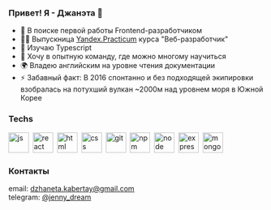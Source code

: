 ### Привет! Я - Джанэта 👋


- 🔭 В поиске первой работы Frontend-разработчиком
- 👩‍🎓 Выпускница [Yandex.Practicum](https://practicum.yandex.ru/ "Yandex.Practicum") курса "Веб-разработчик"
- 🌱 Изучаю Typescript
- 🎯 Хочу в опытную команду, где можно многому научиться
- 🌍 Владею английским на уровне чтения документации
- ⚡ Забавный факт: В 2016 спонтанно и без подходящей экипировки взобралась на потухший вулкан ~2000м над уровнем моря в Южной Корее

### Techs

<img src="https://cdn.jsdelivr.net/gh/devicons/devicon/icons/javascript/javascript-original.svg" title="js" width="40" height="40"/>&nbsp;
<img src="https://cdn.jsdelivr.net/gh/devicons/devicon/icons/react/react-original.svg" title="react" width="40" height="40"/>&nbsp;
<img src="https://cdn.jsdelivr.net/gh/devicons/devicon/icons/html5/html5-original.svg" title="html" width="40" height="40"/>&nbsp;
<img src="https://cdn.jsdelivr.net/gh/devicons/devicon/icons/css3/css3-original.svg" title="css" width="40" height="40"/>&nbsp;
<img src="https://cdn.jsdelivr.net/gh/devicons/devicon/icons/git/git-plain.svg" title="git" width="40" height="40"/>&nbsp;
<img src="https://cdn.jsdelivr.net/gh/devicons/devicon/icons/npm/npm-original-wordmark.svg" title="npm" width="40" height="40"/>&nbsp;
<img src="https://cdn.jsdelivr.net/gh/devicons/devicon/icons/nodejs/nodejs-original.svg" title="node" width="40" height="40"/>&nbsp;
<img src="https://cdn.jsdelivr.net/gh/devicons/devicon/icons/express/express-original.svg" title="express" width="40" height="40"/>&nbsp;
<img src="https://cdn.jsdelivr.net/gh/devicons/devicon/icons/mongodb/mongodb-plain-wordmark.svg" title="mongodb" width="40" height="40"/>&nbsp;
          
          
          
         

### Контакты
email: [dzhaneta.kabertay@gmail.com](mailto:dzhaneta.kabertay@gmail.com "dzhaneta.kabertay@gmail.com")  
telegram: [@jenny_dream](https://t.me/jenny_dream "@jenny_dream")  

<!--
**dzhaneta/dzhaneta** is a ✨ _special_ ✨ repository because its `README.md` (this file) appears on your GitHub profile.

Here are some ideas to get you started:

- 🔭 I’m currently working on ...
- 🌱 I’m currently learning ...
- 👯 I’m looking to collaborate on ...
- 🤔 I’m looking for help with ...
- 💬 Ask me about ...
- 📫 How to reach me: ...
- 😄 Pronouns: ...
- ⚡ Fun fact: ...
-->
